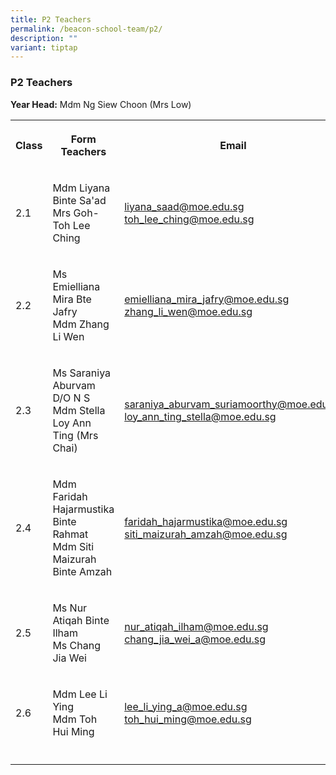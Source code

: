 ```yaml
---
title: P2 Teachers
permalink: /beacon-school-team/p2/
description: ""
variant: tiptap
---
```

<h3>P2 Teachers</h3>
<p><strong>Year Head:</strong> Mdm Ng Siew Choon (Mrs Low)</p>
<table>
<tbody>
<tr>
<th rowspan="1" colspan="1">
<p><strong>Class</strong>
</p>
</th>
<th rowspan="1" colspan="1">
<p><strong>Form Teachers</strong>
</p>
</th>
<th rowspan="1" colspan="1">
<p><strong>Email</strong>
</p>
</th>
</tr>
<tr>
<td rowspan="1" colspan="1">
<p>2.1</p>
</td>
<td rowspan="1" colspan="1">
<p>Mdm Liyana Binte Sa'ad
<br>Mrs Goh-Toh Lee Ching</p>
</td>
<td rowspan="1" colspan="1">
<p><a href="mailto:liyana_saad@moe.edu.sg" rel="noopener noreferrer nofollow" target="_blank">liyana_saad@moe.edu.sg</a> 
<br><a href="mailto:toh_lee_ching@moe.edu.sg" rel="noopener noreferrer nofollow" target="_blank">toh_lee_ching@moe.edu.sg</a>
</p>
</td>
</tr>
<tr>
<td rowspan="1" colspan="1">
<p>2.2</p>
</td>
<td rowspan="1" colspan="1">
<p>Ms Emielliana Mira Bte Jafry
<br>Mdm Zhang Li Wen</p>
</td>
<td rowspan="1" colspan="1">
<p><a href="mailto:emielliana_mira_jafry@moe.edu.sg" rel="noopener noreferrer nofollow" target="_blank">emielliana_mira_jafry@moe.edu.sg</a> 
<br><a href="mailto:zhang_li_wen@moe.edu.sg" rel="noopener noreferrer nofollow" target="_blank">zhang_li_wen@moe.edu.sg</a>
</p>
</td>
</tr>
<tr>
<td rowspan="1" colspan="1">
<p>2.3</p>
</td>
<td rowspan="1" colspan="1">
<p>Ms Saraniya Aburvam D/O N S
<br>Mdm Stella Loy Ann Ting (Mrs Chai)</p>
</td>
<td rowspan="1" colspan="1">
<p><a href="mailto:saraniya_aburvam_suriamoorthy@moe.edu.sg" rel="noopener noreferrer nofollow" target="_blank">saraniya_aburvam_suriamoorthy@moe.edu.sg</a> 
<br><a href="mailto:loy_ann_ting_stella@moe.edu.sg" rel="noopener noreferrer nofollow" target="_blank">loy_ann_ting_stella@moe.edu.sg</a>
</p>
</td>
</tr>
<tr>
<td rowspan="1" colspan="1">
<p>2.4</p>
</td>
<td rowspan="1" colspan="1">
<p>Mdm Faridah Hajarmustika Binte Rahmat
<br>Mdm Siti Maizurah Binte Amzah</p>
</td>
<td rowspan="1" colspan="1">
<p><a href="mailto:faridah_hajarmustika@moe.edu.sg" rel="noopener noreferrer nofollow" target="_blank">faridah_hajarmustika@moe.edu.sg</a> 
<br><a href="mailto:siti_maizurah_amzah@moe.edu.sg" rel="noopener noreferrer nofollow" target="_blank">siti_maizurah_amzah@moe.edu.sg</a>
</p>
</td>
</tr>
<tr>
<td rowspan="1" colspan="1">
<p>2.5</p>
</td>
<td rowspan="1" colspan="1">
<p>Ms Nur Atiqah Binte Ilham
<br>Ms Chang Jia Wei</p>
</td>
<td rowspan="1" colspan="1">
<p><a href="mailto:nur_atiqah_ilham@moe.edu.sg" rel="noopener noreferrer nofollow" target="_blank">nur_atiqah_ilham@moe.edu.sg</a> 
<br><a href="mailto:chang_jia_wei_a@moe.edu.sg" rel="noopener noreferrer nofollow" target="_blank">chang_jia_wei_a@moe.edu.sg</a>
</p>
</td>
</tr>
<tr>
<td rowspan="1" colspan="1">
<p>2.6</p>
</td>
<td rowspan="1" colspan="1">
<p>Mdm Lee Li Ying
<br>Mdm Toh Hui Ming</p>
</td>
<td rowspan="1" colspan="1">
<p><a href="mailto:lee_li_ying_a@moe.edu.sg" rel="noopener noreferrer nofollow" target="_blank">lee_li_ying_a@moe.edu.sg</a> 
<br><a href="mailto:toh_hui_ming@moe.edu.sg" rel="noopener noreferrer nofollow" target="_blank">toh_hui_ming@moe.edu.sg</a>
</p>
</td>
</tr>
<tr>
<td rowspan="1" colspan="1">
<p></p>
</td>
<td rowspan="1" colspan="1">
<p></p>
</td>
<td rowspan="1" colspan="1">
<p></p>
</td>
</tr>
</tbody>
</table>
<p></p>